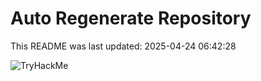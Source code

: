 # Auto Regenerate Repository

This README was last updated: 2025-04-24 06:42:28

 ![TryHackMe](https://tryhackme.com/badge/533634)